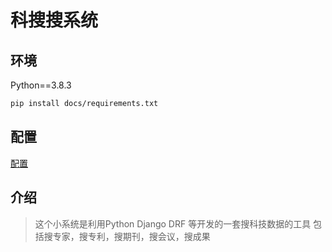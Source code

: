 # 科搜搜系统

## 环境

Python==3.8.3

```bash
pip install docs/requirements.txt
```

## 配置

[配置](./docs/settings.md)

## 介绍

> 这个小系统是利用Python Django DRF 等开发的一套搜科技数据的工具
> 包括搜专家，搜专利，搜期刊，搜会议，搜成果
